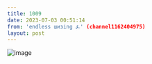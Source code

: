 ```yaml
---
title: 1009
date: 2023-07-03 00:51:14
from: 'endless шизing ⍼' (channel1162404975)
layout: post
---
```


![image](photos/photo_101@03-07-2023_00-51-14.jpg)


